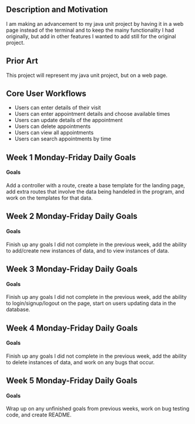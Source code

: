 ## Description and Motivation
I am making an advancement to my java unit project by having it in a web page instead of the terminal and to keep the mainy functionality I had originally, but
add in other features I wanted to add still for the original project. 

## Prior Art
This project will represent my java unit project, but on a web page.

## Core User Workflows
- Users can enter details of their visit
- Users can enter appointment details and choose available times
- Users can update details of the appointment
- Users can delete appointments
- Users can view all appointments
- Users can search appointments by time

## Week 1 Monday-Friday Daily Goals
#### Goals 
Add a controller with a route, create a base template for the landing page, add extra routes that involve the data
being handeled in the program, and work on the templates for that data.

## Week 2 Monday-Friday Daily Goals
#### Goals
Finish up any goals I did not complete in the previous week, add the ability to add/create new instances of data, and to view instances of data.

## Week 3 Monday-Friday Daily Goals
#### Goals
Finish up any goals I did not complete in the previous week, add the ability to login/signup/logout on the page, start on users updating data in the database.

## Week 4 Monday-Friday Daily Goals
#### Goals
Finish up any goals I did not complete in the previous week, add the ability to delete instances of data, and work on any bugs that occur.

## Week 5 Monday-Friday Daily Goals
#### Goals
Wrap up on any unfinished goals from previous weeks, work on bug testing code, and create README.
